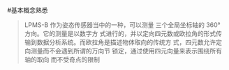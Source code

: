 #基本概念熟悉
>LPMS-B 作为姿态传感器当中的一种，可以测量 三个全局坐标轴的 360° 方向。它的测量是以数字方 式进行的，并以定向四元数或欧拉角的形式传输到数据分析系统。而欧拉角是描述物体取向的传统方 式，四元数允许定向测量而不会遇到所谓的万向节 锁定，通过使用四元向量来表示围绕所有轴的取向 而不受奇点的限制